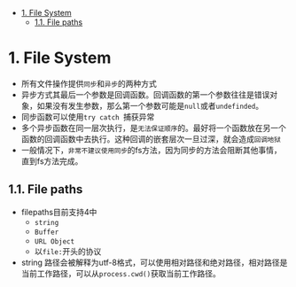 <!-- TOC -->

- [1. File System](#1-file-system)
  - [1.1. File paths](#11-file-paths)

<!-- /TOC -->


# 1. File System
- 所有文件操作提供`同步`和`异步`的两种方式
- 异步方式其最后一个参数是回调函数。回调函数的第一个参数往往是错误对象，如果没有发生参数，那么第一个参数可能是`null`或者`undefinded`。
- 同步函数可以使用`try catch `捕获异常
- 多个异步函数在同一层次执行，是`无法保证顺序`的。最好将一个函数放在另一个函数的回调函数中去执行。这种回调的嵌套层次一旦过深，就会造成`回调地狱`
- 一般情况下，`非常不建议使用同步`的fs方法，因为同步的方法会阻断其他事情，直到fs方法完成。


## 1.1. File paths
- filepaths目前支持4中
    - `string`
    - `Buffer`
    - `URL Object`
    - 以`file:`开头的协议
- string 路径会被解释为utf-8格式，可以使用相对路径和绝对路径，相对路径是当前工作路径，可以从`process.cwd()`获取当前工作路径。